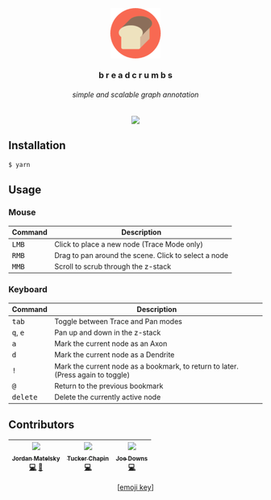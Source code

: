 <p align=center><img align=center src='./logo.png' width=100 /></p>
<h3 align=center>b r e a d c r u m b s</h3>
<h6 align=center>simple and scalable graph annotation</h6>

<p align=center><img align=center src="https://img.shields.io/badge/all_contributors-3-orange.svg?style=flat-square" /></p>

## Installation

```shell
$ yarn
```

## Usage

### Mouse

| Command | Description |
|---------|-------------|
| <kbd>LMB</kbd> | Click to place a new node (Trace Mode only) |
| <kbd>RMB</kbd> | Drag to pan around the scene. Click to select a node |
| <kbd>MMB</kbd> | Scroll to scrub through the z-stack |

### Keyboard

| Command | Description |
|---------|-------------|
| <kbd>tab</kbd> | Toggle between Trace and Pan modes |
| <kbd>q</kbd>, <kbd>e</kbd> | Pan up and down in the z-stack |
| <kbd>a</kbd> | Mark the current node as an Axon |
| <kbd>d</kbd> | Mark the current node as a Dendrite |
| <kbd>!</kbd> | Mark the current node as a bookmark, to return to later. (Press again to toggle) |
| <kbd>@</kbd> | Return to the previous bookmark |
| <kbd>delete</kbd> | Delete the currently active node |

## Contributors

<!-- ALL-CONTRIBUTORS-LIST:START - Do not remove or modify this section -->
<!-- prettier-ignore -->
| [<img src="https://avatars2.githubusercontent.com/u/693511?v=4" width="100px;"/><br /><sub><b>Jordan Matelsky</b></sub>](http://jordan.matelsky.com)<br />[💻](https://github.com/aplbrain/colocar/commits?author=j6k4m8 "Code") [💬](#question-j6k4m8 "Answering Questions") | [<img src="https://avatars0.githubusercontent.com/u/9058954?v=4" width="100px;"/><br /><sub><b>Tucker Chapin</b></sub>](http://tuckerchap.in)<br />[💻](https://github.com/aplbrain/colocar/commits?author=tuckerchapin "Code") | [<img src="https://avatars0.githubusercontent.com/u/7283561?v=4" width="100px;"/><br /><sub><b>Joe Downs</b></sub>](https://github.com/jtpdowns)<br />[💻](https://github.com/aplbrain/colocar/commits?author=jtpdowns "Code") |
| :---: | :---: | :---: |
<!-- ALL-CONTRIBUTORS-LIST:END -->

<p align=center>[<a href="https://github.com/kentcdodds/all-contributors#emoji-key">emoji key</a>]</p>
